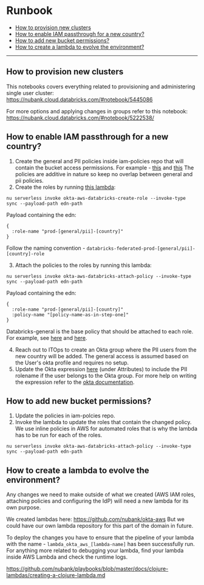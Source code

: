 # Runbook

- [How to provision new clusters](#How-to-provision-new-clusters)
- [How to enable IAM passthrough for a new country?](#How-to-enable-IAM-passthrough-for-a-new-country)
- [How to add new bucket permissions?](#How-to-add-new-bucket-permissions)
- [How to create a lambda to evolve the environment?](#How-to-create-a-lambda-to-evolve-the-environment)

---

## How to provision new clusters
This notebooks covers everything related to provisioning and administering single user cluster: https://nubank.cloud.databricks.com/#notebook/5445086

For more options and applying changes in groups refer to this notebook: https://nubank.cloud.databricks.com/#notebook/5222538/


## How to enable IAM passthrough for a new country?

1. Create the general and PII policies inside iam-policies repo that will contain the bucket access permissions. For example - [this](https://github.com/nubank/iam-policies/blob/master/groups/databricks-br-pii.json) and [this](https://github.com/nubank/iam-policies/blob/master/groups/databricks-br-general.json)
The policies are additive in nature so keep no overlap between general and pii policies.
2. Create the roles by running [this lambda](https://github.com/nubank/okta-aws/blob/master/src/okta_aws/databricks/create_role.clj): 
```shell
nu serverless invoke okta-aws-databricks-create-role --invoke-type sync --payload-path edn-path
```
Payload containing the edn:
```edn
{
  :role-name "prod-[general/pii]-[country]"
}
```
Follow the naming convention - `databricks-federated-prod-[general/pii]-[country]-role`

3. Attach the policies to the roles by running this lambda: 
```shell
nu serverless invoke okta-aws-databricks-attach-policy --invoke-type sync --payload-path edn-path
```

Payload containing the edn:
```edn
{
  :role-name "prod-[general/pii]-[country]"
  :policy-name "[policy-name-as-in-step-one]"
}
```

Databricks-general is the base policy that should be attached to each role. For example, see [here](https://console.aws.amazon.com/iam/home?region=sa-east-1#/roles/databricks-federated-prod-pii-br-role) and [here](https://console.aws.amazon.com/iam/home?region=sa-east-1#/roles/databricks-federated-prod-pii-mx-role).

4. Reach out to ITOps to create an Okta group where the PII users from the new country will be added. The general access is assumed based on the User's okta profile and requires no setup.
5. Update the Okta expression [here](https://nubank-admin.okta.com/admin/app/databricks/instance/0oa1ihag8m5EU9dRf0h8/#tab-signon) (under Attributes) to include the PII rolename if the user belongs to the Okta group. For more help on writing the expression refer to the [okta documentation](https://developer.okta.com/docs/reference/okta-expression-language/).

## How to add new bucket permissions?

1. Update the policies in iam-polcies repo.
2. Invoke the lambda to update the roles that contain the changed policy. We use inline policies in AWS for automated roles that is why the lambda has to be run for each of the roles.
```shell
nu serverless invoke okta-aws-databricks-attach-policy --invoke-type sync --payload-path edn-path
```


## How to create a lambda to evolve the environment?

Any changes we need to make outside of what we created (AWS IAM roles, attaching policies and configuring the IdP) will need a new lambda for its own purpose.

We created lambdas here: https://github.com/nubank/okta-aws
But we could have our own lambda repository for this part of the domain in future.

To deploy the changes you have to ensure that the pipeline of your lambda with the name - `lambda_okta_aws_[lambda-name]` has been successfully run. For anything more related to debugging your lambda, find your lambda inside AWS Lambda and check the runtime logs.


https://github.com/nubank/playbooks/blob/master/docs/clojure-lambdas/creating-a-clojure-lambda.md

